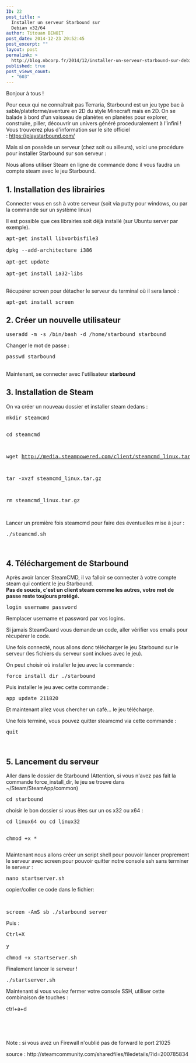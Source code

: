 ```yaml
---
ID: 22
post_title: >
  Installer un serveur Starbound sur
  Debian x32/64
author: Titouan BENOIT
post_date: 2014-12-23 20:52:45
post_excerpt: ""
layout: post
permalink: >
  http://blog.nbcorp.fr/2014/12/installer-un-serveur-starbound-sur-debian-x3264/
published: true
post_views_count:
  - "603"
---
```

<p line-height:="" span="" style="\&quot;font-family:" trebuchet="">
 Bonjour &agrave; tous !
</p>

<p 100x="" access="" ai="" alors="" beta="" ce="" de="" en="" est="" et="" faut="" hui="" il="" jeu="" jeux="" mais="" me="" mieux="" moment="" ne="" o="" on="" p="" parler="" pas="" plus="" steam="" style="\&quot;text-align:" sur="" terraria="" va="">
 Pour ceux qui ne conna&icirc;trait pas Terraria, Starbound est un jeu type bac &agrave; sable/plateforme/aventure en 2D&nbsp;du style Minecraft mais en 2D. On se balade &agrave; bord d&#39;un vaisseau de plan&egrave;tes en plan&egrave;tes pour explorer, construire, piller, d&eacute;couvrir un univers g&eacute;n&eacute;r&eacute; proceduralement &agrave; l&#39;infini ! Vous trouverez plus d&#39;information sur le site officiel :&nbsp;<a href="https://playstarbound.com/">https://playstarbound.com/</a>
</p>

<p alors="" amis...="" avec="" box="" client="" de="" des="" donner="" en="" est="" et="" existants="" faut="" forcement="" google="" il="" installe="" ip="" jeu="" jouer="" la="" lancer="" le="" les="" leur="" local="" machine="" me="" on="" ouvre="" p="" personnes="" ports="" pour="" que="" s="" sa="" sachant="" seau="" serveur="" serveurs="" ses="" soit="" style="\&quot;text-align:" sur="" ton="" un="" vont="">
 Mais si on poss&egrave;de un serveur (chez soit ou ailleurs), voici une proc&eacute;dure pour installer Starbound sur son serveur :
</p>

<div class="\&quot;bb_h1\&quot;">
   Nous allons utiliser Steam en ligne de commande donc il vous faudra un compte steam avec le jeu Starbound.
</div>

<h2>
   1. Installation des librairies
</h2>

<p>
   Connecter vous en ssh &agrave; votre serveur (soit via putty pour windows, ou par la commande sur un syst&egrave;me linux)
</p>

<p>
  Il est possible que ces librairies soit d&eacute;j&agrave; install&eacute; (sur Ubuntu server par exemple).
</p>

<pre lang="\&quot;shell\&quot;">
apt-get install libvorbisfile3

dpkg --add-architecture i386

apt-get update

apt-get install ia32-libs
</pre>

<p>
  <br />
  R&eacute;cup&eacute;rer screen pour d&eacute;tacher le serveur du terminal o&ugrave; il sera lanc&eacute; :
</p>

<div class="\&quot;bb_code\&quot;">
 <pre class="\&quot;brush:bash;\&quot;">
apt-get install screen</pre>
</div>

<h2>
   2. Cr&eacute;er un nouvelle utilisateur
</h2>

<div class="\&quot;bb_code\&quot;">
  <pre class="\&quot;brush:php;\&quot;">
useradd -m -s /bin/bash -d /home/starbound starbound</pre>
</div>

<p>
  Changer le mot de passe :
</p>

<div class="\&quot;bb_code\&quot;">
  <pre class="\&quot;brush:bash;\&quot;">
passwd starbound</pre>
</div>

<p>
 <br />
  Maintenant, se connecter avec l&#39;utilisateur <strong>starbound</strong>
</p>

<h2>
 <strong>3. Installation de Steam</strong>
</h2>

<p>
 On va cr&eacute;er un nouveau dossier et installer steam dedans :
</p>

<div class="\&quot;bb_code\&quot;">
 <pre class="\&quot;brush:bash;\&quot;">
mkdir steamcmd

cd steamcmd

wget http://media.steampowered.com/client/steamcmd_linux.tar.gz

tar -xvzf steamcmd_linux.tar.gz

rm steamcmd_linux.tar.gz</pre>
</div>

<p>
 <br />
  Lancer un premi&egrave;re fois steamcmd pour faire des &eacute;ventuelles mise &agrave; jour :
</p>

<div class="\&quot;bb_code\&quot;">
  <pre class="\&quot;brush:bash;\&quot;">
./steamcmd.sh</pre>

   <p>
     &nbsp;
  </p>
</div>

<h2>
   4. T&eacute;l&eacute;chargement de Starbound
</h2>

<p>
 Apr&egrave;s avoir lancer SteamCMD, il va falloir se connecter &agrave; votre compte steam qui contient le jeu Starbound.<br />
 <b>Pas de soucis, c&#39;est un client steam comme les autres, votre mot de passe reste toujours prot&eacute;g&eacute;.</b>
</p>

<div class="\&quot;bb_code\&quot;">
 <pre class="\&quot;brush:bash;\&quot;">
login username password</pre>
</div>

<div class="\&quot;bb_code\&quot;">
  Remplacer username et password par vos logins.
</div>

<p>
 Si jamais SteamGuard vous demande un code, aller v&eacute;rifier vos emails pour r&eacute;cup&eacute;rer le code.
</p>

<p>
  Une fois connect&eacute;, nous allons donc t&eacute;l&eacute;charger le jeu Starbound sur le serveur (les fichiers du serveur sont inclues avec le jeu).
</p>

<p>
  On peut choisir o&ugrave; installer le jeu avec la commande :
</p>

<div class="\&quot;bb_code\&quot;">
  <pre class="\&quot;brush:bash;\&quot;">
force_install_dir ./starbound</pre>

  <p>
     Puis installer le jeu avec cette commande :
 </p>

   <pre class="\&quot;brush:bash;\&quot;">
app_update 211820</pre>
</div>

<p>
   Et maintenant allez&nbsp;vous chercher un caf&eacute;... le jeu t&eacute;l&eacute;charge.
</p>

<div class="\&quot;bb_code\&quot;">
 Une fois termin&eacute;, vous pouvez quitter steamcmd via cette commande :
</div>

<div class="\&quot;bb_code\&quot;">
  <pre class="\&quot;brush:bash;\&quot;">
quit</pre>

   <p>
     &nbsp;
  </p>
</div>

<h2>
   5. Lancement du serveur
</h2>

<p>
 Aller dans le dossier de Starbound (Attention, si vous n&#39;avez pas fait la commande force_install_dir, le jeu se trouve dans ~/Steam/SteamApp/common)
</p>

<pre class="\&quot;brush:bash;\&quot;">
cd starbound</pre>

<p>
   choisir le bon dossier si vous &ecirc;tes sur un os x32 ou x64 :
</p>

<div class="\&quot;bb_code\&quot;">
  <pre class="\&quot;brush:bash;\&quot;">
cd linux64 ou cd linux32

chmod +x *</pre>

 <p>
     Maintenant nous allons cr&eacute;er un script shell pour pouvoir lancer proprement le serveur avec screen pour pouvoir quitter notre console ssh sans terminer le serveur :
  </p>
</div>

<div class="\&quot;bb_code\&quot;">
   <pre class="\&quot;brush:bash;\&quot;">
nano startserver.sh</pre>
</div>

<div class="\&quot;bb_code\&quot;">
   copier/coller ce code dans le fichier:
   <p>
     &nbsp;
  </p>

   <pre class="\&quot;brush:bash;\&quot;">
screen -AmS sb ./starbound_server</pre>

 <p>
     Puis :
  </p>

   <pre class="\&quot;brush:bash;\&quot;">
Ctrl+X

y

chmod +x startserver.sh</pre>
</div>

<p>
 Finalement lancer le serveur !
</p>

<div class="\&quot;bb_code\&quot;">
   <pre class="\&quot;brush:bash;\&quot;">
./startserver.sh
</pre>
</div>

<p>
   Maintenant si vous voulez fermer votre console SSH, utiliser cette combinaison de touches :
</p>

<div class="\&quot;bb_code\&quot;">
  ctrl+a+d
   <p>
     &nbsp;
  </p>

   <p>
     &nbsp;
  </p>

   <p>
     <span .="" 6.="" :="" cette="" class="\&quot;brush:bash;\&quot;" client="" commande="" courant="" ctrl="" div="" du="" est="" et="" exemple="" fermer="" jour="" lancer="" le="" mise="" ou="" par="" pour="" pouvez="" pre="" putty="" retrouver="" screen="" serveur="" si="" steamcmd="" style="\&quot;font-size:" terminal="" terminer="" utiliser="" votre="" voulez="" vous=""><span :="" class="\&quot;brush:bash;\&quot;" finalement="" jeu="" jour="" le="" mettez="" pre="" style="\&quot;font-size:">Note : si vous avez&nbsp;un Firewall n&#39;oubli&eacute; pas de forward le port 21025 </span></span>
   </p>

   <p>
     <span .="" 6.="" :="" cette="" class="\&quot;brush:bash;\&quot;" client="" commande="" courant="" ctrl="" div="" du="" est="" et="" exemple="" fermer="" jour="" lancer="" le="" mise="" ou="" par="" pour="" pouvez="" pre="" putty="" retrouver="" screen="" serveur="" si="" steamcmd="" style="\&quot;font-size:" terminal="" terminer="" utiliser="" votre="" voulez="" vous=""><span :="" class="\&quot;brush:bash;\&quot;" finalement="" jeu="" jour="" le="" mettez="" pre="" style="\&quot;font-size:">source : http://steamcommunity.com/sharedfiles/filedetails/?id=200785834 </span></span>
 </p>
</div>